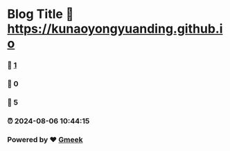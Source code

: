 # Blog Title :link: https://kunaoyongyuanding.github.io 
### :page_facing_up: [1](https://kunaoyongyuanding.github.io/tag.html) 
### :speech_balloon: 0 
### :hibiscus: 5 
### :alarm_clock: 2024-08-06 10:44:15 
### Powered by :heart: [Gmeek](https://github.com/Meekdai/Gmeek)
